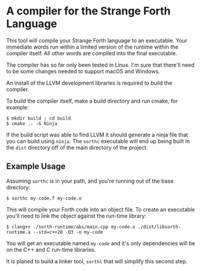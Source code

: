 
# A compiler for the Strange Forth Language

This tool will compile your Strange Forth language to an executable.  Your immediate words run
within a limited version of the runtime within the compiler itself.  All other words are compiled
into the final executable.

The compiler has so far only been tested in Linux.  I'm sure that there'll need to be some changes
needed to support macOS and Windows.

An install of the LLVM development libraries is required to build the compiler.

To build the compiler itself, make a build directory and run cmake, for example:

```
$ mkdir build ; cd build
$ cmake .. -G Ninja
```

If the build script was able to find LLVM it should generate a ninja file that you can build using
`ninja`.  The `sorthc` executable will end up being built in the `dist` directory off of the main
directory of the project.

## Example Usage

Assuming `sorthc` is in your path, and you're running out of the base directory:

```
$ sorthc my-code.f my-code.o
```

This will compile your Forth code into an object file.  To create an executable you'll need to link
the object against the run-time library:

```
$ clang++ ./sorth-runtime/abi/main.cpp my-code.o ./dist/libsorth-runtime.a --std=c++20 -O3 -o my-code
```

You will get an executable named `my-code` and it's only dependencies will be on the C++ and C
run-time libraries.

It is planed to build a linker tool, `sorthl` that will simplify this second step.
